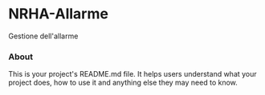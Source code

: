 NRHA-Allarme
============

Gestione dell'allarme

### About

This is your project's README.md file. It helps users understand what your
project does, how to use it and anything else they may need to know.